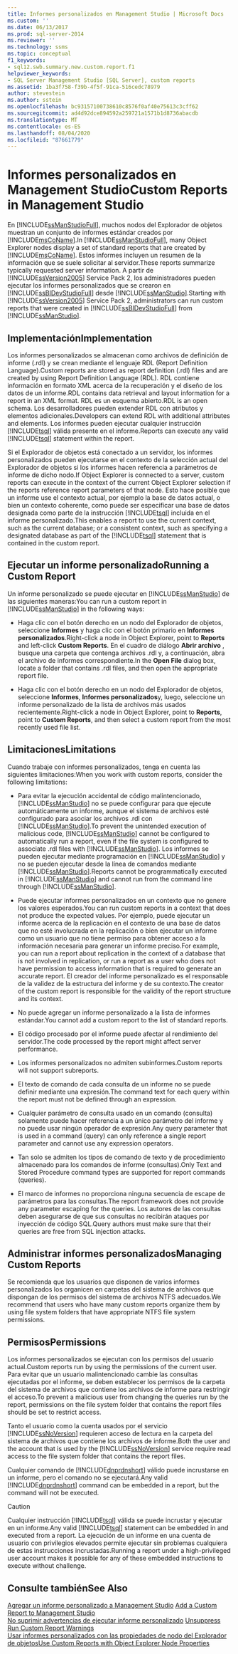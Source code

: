 ```yaml
---
title: Informes personalizados en Management Studio | Microsoft Docs
ms.custom: ''
ms.date: 06/13/2017
ms.prod: sql-server-2014
ms.reviewer: ''
ms.technology: ssms
ms.topic: conceptual
f1_keywords:
- sql12.swb.summary.new.custom.report.f1
helpviewer_keywords:
- SQL Server Management Studio [SQL Server], custom reports
ms.assetid: 1ba3f758-f39b-4f5f-91ca-516cedc78979
author: stevestein
ms.author: sstein
ms.openlocfilehash: bc93157100738610c8576f0af40e75613c3cff62
ms.sourcegitcommit: ad4d92dce894592a259721a1571b1d8736abacdb
ms.translationtype: MT
ms.contentlocale: es-ES
ms.lasthandoff: 08/04/2020
ms.locfileid: "87661779"
---
```

# <a name="custom-reports-in-management-studio"></a><span data-ttu-id="ab699-102">Informes personalizados en Management Studio</span><span class="sxs-lookup"><span data-stu-id="ab699-102">Custom Reports in Management Studio</span></span>
  <span data-ttu-id="ab699-103">En [!INCLUDE[ssManStudioFull](../../includes/ssmanstudiofull-md.md)], muchos nodos del Explorador de objetos muestran un conjunto de informes estándar creados por [!INCLUDE[msCoName](../../includes/msconame-md.md)].</span><span class="sxs-lookup"><span data-stu-id="ab699-103">In [!INCLUDE[ssManStudioFull](../../includes/ssmanstudiofull-md.md)], many Object Explorer nodes display a set of standard reports that are created by [!INCLUDE[msCoName](../../includes/msconame-md.md)].</span></span> <span data-ttu-id="ab699-104">Estos informes incluyen un resumen de la información que se suele solicitar al servidor.</span><span class="sxs-lookup"><span data-stu-id="ab699-104">These reports summarize typically requested server information.</span></span> <span data-ttu-id="ab699-105">A partir de [!INCLUDE[ssVersion2005](../../includes/ssversion2005-md.md)] Service Pack 2, los administradores pueden ejecutar los informes personalizados que se crearon en [!INCLUDE[ssBIDevStudioFull](../../includes/ssbidevstudiofull-md.md)] desde [!INCLUDE[ssManStudio](../../includes/ssmanstudio-md.md)].</span><span class="sxs-lookup"><span data-stu-id="ab699-105">Starting with [!INCLUDE[ssVersion2005](../../includes/ssversion2005-md.md)] Service Pack 2, administrators can run custom reports that were created in [!INCLUDE[ssBIDevStudioFull](../../includes/ssbidevstudiofull-md.md)] from [!INCLUDE[ssManStudio](../../includes/ssmanstudio-md.md)].</span></span>  
  
## <a name="implementation"></a><span data-ttu-id="ab699-106">Implementación</span><span class="sxs-lookup"><span data-stu-id="ab699-106">Implementation</span></span>  
 <span data-ttu-id="ab699-107">Los informes personalizados se almacenan como archivos de definición de informe (.rdl) y se crean mediante el lenguaje RDL (Report Definition Language).</span><span class="sxs-lookup"><span data-stu-id="ab699-107">Custom reports are stored as report definition (.rdl) files and are created by using Report Definition Language (RDL).</span></span> <span data-ttu-id="ab699-108">RDL contiene información en formato XML acerca de la recuperación y el diseño de los datos de un informe.</span><span class="sxs-lookup"><span data-stu-id="ab699-108">RDL contains data retrieval and layout information for a report in an XML format.</span></span> <span data-ttu-id="ab699-109">RDL es un esquema abierto.</span><span class="sxs-lookup"><span data-stu-id="ab699-109">RDL is an open schema.</span></span> <span data-ttu-id="ab699-110">Los desarrolladores pueden extender RDL con atributos y elementos adicionales.</span><span class="sxs-lookup"><span data-stu-id="ab699-110">Developers can extend RDL with additional attributes and elements.</span></span> <span data-ttu-id="ab699-111">Los informes pueden ejecutar cualquier instrucción [!INCLUDE[tsql](../../includes/tsql-md.md)] válida presente en el informe.</span><span class="sxs-lookup"><span data-stu-id="ab699-111">Reports can execute any valid [!INCLUDE[tsql](../../includes/tsql-md.md)] statement within the report.</span></span>  
  
 <span data-ttu-id="ab699-112">Si el Explorador de objetos está conectado a un servidor, los informes personalizados pueden ejecutarse en el contexto de la selección actual del Explorador de objetos si los informes hacen referencia a parámetros de informe de dicho nodo.</span><span class="sxs-lookup"><span data-stu-id="ab699-112">If Object Explorer is connected to a server, custom reports can execute in the context of the current Object Explorer selection if the reports reference report parameters of that node.</span></span> <span data-ttu-id="ab699-113">Esto hace posible que un informe use el contexto actual, por ejemplo la base de datos actual, o bien un contexto coherente, como puede ser especificar una base de datos designada como parte de la instrucción [!INCLUDE[tsql](../../includes/tsql-md.md)] incluida en el informe personalizado.</span><span class="sxs-lookup"><span data-stu-id="ab699-113">This enables a report to use the current context, such as the current database; or a consistent context, such as specifying a designated database as part of the [!INCLUDE[tsql](../../includes/tsql-md.md)] statement that is contained in the custom report.</span></span>  
  
## <a name="running-a-custom-report"></a><span data-ttu-id="ab699-114">Ejecutar un informe personalizado</span><span class="sxs-lookup"><span data-stu-id="ab699-114">Running a Custom Report</span></span>  
 <span data-ttu-id="ab699-115">Un informe personalizado se puede ejecutar en [!INCLUDE[ssManStudio](../../includes/ssmanstudio-md.md)] de las siguientes maneras:</span><span class="sxs-lookup"><span data-stu-id="ab699-115">You can run a custom report in [!INCLUDE[ssManStudio](../../includes/ssmanstudio-md.md)] in the following ways:</span></span>  
  
-   <span data-ttu-id="ab699-116">Haga clic con el botón derecho en un nodo del Explorador de objetos, seleccione **Informes** y haga clic con el botón primario en **Informes personalizados**.</span><span class="sxs-lookup"><span data-stu-id="ab699-116">Right-click a node in Object Explorer, point to **Reports** and left-click **Custom Reports**.</span></span> <span data-ttu-id="ab699-117">En el cuadro de diálogo **Abrir archivo** , busque una carpeta que contenga archivos .rdl y, a continuación, abra el archivo de informes correspondiente.</span><span class="sxs-lookup"><span data-stu-id="ab699-117">In the **Open File** dialog box, locate a folder that contains .rdl files, and then open the appropriate report file.</span></span>  
  
-   <span data-ttu-id="ab699-118">Haga clic con el botón derecho en un nodo del Explorador de objetos, seleccione **Informes**, **Informes personalizados**y, luego, seleccione un informe personalizado de la lista de archivos más usados recientemente.</span><span class="sxs-lookup"><span data-stu-id="ab699-118">Right-click a node in Object Explorer, point to **Reports**, point to **Custom Reports**, and then select a custom report from the most recently used file list.</span></span>  
  
## <a name="limitations"></a><span data-ttu-id="ab699-119">Limitaciones</span><span class="sxs-lookup"><span data-stu-id="ab699-119">Limitations</span></span>  
 <span data-ttu-id="ab699-120">Cuando trabaje con informes personalizados, tenga en cuenta las siguientes limitaciones:</span><span class="sxs-lookup"><span data-stu-id="ab699-120">When you work with custom reports, consider the following limitations:</span></span>  
  
-   <span data-ttu-id="ab699-121">Para evitar la ejecución accidental de código malintencionado, [!INCLUDE[ssManStudio](../../includes/ssmanstudio-md.md)] no se puede configurar para que ejecute automáticamente un informe, aunque el sistema de archivos esté configurado para asociar los archivos .rdl con [!INCLUDE[ssManStudio](../../includes/ssmanstudio-md.md)].</span><span class="sxs-lookup"><span data-stu-id="ab699-121">To prevent the unintended execution of malicious code, [!INCLUDE[ssManStudio](../../includes/ssmanstudio-md.md)] cannot be configured to automatically run a report, even if the file system is configured to associate .rdl files with [!INCLUDE[ssManStudio](../../includes/ssmanstudio-md.md)].</span></span> <span data-ttu-id="ab699-122">Los informes se pueden ejecutar mediante programación en [!INCLUDE[ssManStudio](../../includes/ssmanstudio-md.md)] y no se pueden ejecutar desde la línea de comandos mediante [!INCLUDE[ssManStudio](../../includes/ssmanstudio-md.md)].</span><span class="sxs-lookup"><span data-stu-id="ab699-122">Reports cannot be programmatically executed in [!INCLUDE[ssManStudio](../../includes/ssmanstudio-md.md)] and cannot run from the command line through [!INCLUDE[ssManStudio](../../includes/ssmanstudio-md.md)].</span></span>  
  
-   <span data-ttu-id="ab699-123">Puede ejecutar informes personalizados en un contexto que no genere los valores esperados.</span><span class="sxs-lookup"><span data-stu-id="ab699-123">You can run custom reports in a context that does not produce the expected values.</span></span> <span data-ttu-id="ab699-124">Por ejemplo, puede ejecutar un informe acerca de la replicación en el contexto de una base de datos que no esté involucrada en la replicación o bien ejecutar un informe como un usuario que no tiene permiso para obtener acceso a la información necesaria para generar un informe preciso.</span><span class="sxs-lookup"><span data-stu-id="ab699-124">For example, you can run a report about replication in the context of a database that is not involved in replication, or run a report as a user who does not have permission to access information that is required to generate an accurate report.</span></span> <span data-ttu-id="ab699-125">El creador del informe personalizado es el responsable de la validez de la estructura del informe y de su contexto.</span><span class="sxs-lookup"><span data-stu-id="ab699-125">The creator of the custom report is responsible for the validity of the report structure and its context.</span></span>  
  
-   <span data-ttu-id="ab699-126">No puede agregar un informe personalizado a la lista de informes estándar.</span><span class="sxs-lookup"><span data-stu-id="ab699-126">You cannot add a custom report to the list of standard reports.</span></span>  
  
-   <span data-ttu-id="ab699-127">El código procesado por el informe puede afectar al rendimiento del servidor.</span><span class="sxs-lookup"><span data-stu-id="ab699-127">The code processed by the report might affect server performance.</span></span>  
  
-   <span data-ttu-id="ab699-128">Los informes personalizados no admiten subinformes.</span><span class="sxs-lookup"><span data-stu-id="ab699-128">Custom reports will not support subreports.</span></span>  
  
-   <span data-ttu-id="ab699-129">El texto de comando de cada consulta de un informe no se puede definir mediante una expresión.</span><span class="sxs-lookup"><span data-stu-id="ab699-129">The command text for each query within the report must not be defined through an expression.</span></span>  
  
-   <span data-ttu-id="ab699-130">Cualquier parámetro de consulta usado en un comando (consulta) solamente puede hacer referencia a un único parámetro del informe y no puede usar ningún operador de expresión.</span><span class="sxs-lookup"><span data-stu-id="ab699-130">Any query parameter that is used in a command (query) can only reference a single report parameter and cannot use any expression operators.</span></span>  
  
-   <span data-ttu-id="ab699-131">Tan solo se admiten los tipos de comando de texto y de procedimiento almacenado para los comandos de informe (consultas).</span><span class="sxs-lookup"><span data-stu-id="ab699-131">Only Text and Stored Procedure command types are supported for report commands (queries).</span></span>  
  
-   <span data-ttu-id="ab699-132">El marco de informes no proporciona ninguna secuencia de escape de parámetros para las consultas.</span><span class="sxs-lookup"><span data-stu-id="ab699-132">The report framework does not provide any parameter escaping for the queries.</span></span> <span data-ttu-id="ab699-133">Los autores de las consultas deben asegurarse de que sus consultas no recibirán ataques por inyección de código SQL.</span><span class="sxs-lookup"><span data-stu-id="ab699-133">Query authors must make sure that their queries are free from SQL injection attacks.</span></span>  
  
## <a name="managing-custom-reports"></a><span data-ttu-id="ab699-134">Administrar informes personalizados</span><span class="sxs-lookup"><span data-stu-id="ab699-134">Managing Custom Reports</span></span>  
 <span data-ttu-id="ab699-135">Se recomienda que los usuarios que disponen de varios informes personalizados los organicen en carpetas del sistema de archivos que dispongan de los permisos del sistema de archivos NTFS adecuados.</span><span class="sxs-lookup"><span data-stu-id="ab699-135">We recommend that users who have many custom reports organize them by using file system folders that have appropriate NTFS file system permissions.</span></span>  
  
## <a name="permissions"></a><span data-ttu-id="ab699-136">Permisos</span><span class="sxs-lookup"><span data-stu-id="ab699-136">Permissions</span></span>  
 <span data-ttu-id="ab699-137">Los informes personalizados se ejecutan con los permisos del usuario actual.</span><span class="sxs-lookup"><span data-stu-id="ab699-137">Custom reports run by using the permissions of the current user.</span></span> <span data-ttu-id="ab699-138">Para evitar que un usuario malintencionado cambie las consultas ejecutadas por el informe, se deben establecer los permisos de la carpeta del sistema de archivos que contiene los archivos de informe para restringir el acceso.</span><span class="sxs-lookup"><span data-stu-id="ab699-138">To prevent a malicious user from changing the queries run by the report, permissions on the file system folder that contains the report files should be set to restrict access.</span></span>  
  
 <span data-ttu-id="ab699-139">Tanto el usuario como la cuenta usados por el servicio [!INCLUDE[ssNoVersion](../../includes/ssnoversion-md.md)] requieren acceso de lectura en la carpeta del sistema de archivos que contiene los archivos de informe.</span><span class="sxs-lookup"><span data-stu-id="ab699-139">Both the user and the account that is used by the [!INCLUDE[ssNoVersion](../../includes/ssnoversion-md.md)] service require read access to the file system folder that contains the report files.</span></span>  
  
 <span data-ttu-id="ab699-140">Cualquier comando de [!INCLUDE[dnprdnshort](../../includes/dnprdnshort-md.md)] válido puede incrustarse en un informe, pero el comando no se ejecutará.</span><span class="sxs-lookup"><span data-stu-id="ab699-140">Any valid [!INCLUDE[dnprdnshort](../../includes/dnprdnshort-md.md)] command can be embedded in a report, but the command will not be executed.</span></span>  
  
> [!CAUTION]  
>  <span data-ttu-id="ab699-141">Cualquier instrucción [!INCLUDE[tsql](../../includes/tsql-md.md)] válida se puede incrustar y ejecutar en un informe.</span><span class="sxs-lookup"><span data-stu-id="ab699-141">Any valid [!INCLUDE[tsql](../../includes/tsql-md.md)] statement can be embedded in and executed from a report.</span></span> <span data-ttu-id="ab699-142">La ejecución de un informe en una cuenta de usuario con privilegios elevados permite ejecutar sin problemas cualquiera de estas instrucciones incrustadas.</span><span class="sxs-lookup"><span data-stu-id="ab699-142">Running a report under a high-privileged user account makes it possible for any of these embedded instructions to execute without challenge.</span></span>  
  

  
## <a name="see-also"></a><span data-ttu-id="ab699-143">Consulte también</span><span class="sxs-lookup"><span data-stu-id="ab699-143">See Also</span></span>  
 <span data-ttu-id="ab699-144">[Agregar un informe personalizado a Management Studio](add-a-custom-report-to-management-studio.md) </span><span class="sxs-lookup"><span data-stu-id="ab699-144">[Add a Custom Report to Management Studio](add-a-custom-report-to-management-studio.md) </span></span>  
 <span data-ttu-id="ab699-145">[No suprimir advertencias de ejecutar informe personalizado](unsuppress-run-custom-report-warnings.md) </span><span class="sxs-lookup"><span data-stu-id="ab699-145">[Unsuppress Run Custom Report Warnings](unsuppress-run-custom-report-warnings.md) </span></span>  
 [<span data-ttu-id="ab699-146">Usar informes personalizados con las propiedades de nodo del Explorador de objetos</span><span class="sxs-lookup"><span data-stu-id="ab699-146">Use Custom Reports with Object Explorer Node Properties</span></span>](use-custom-reports-with-object-explorer-node-properties.md)  
  
  
